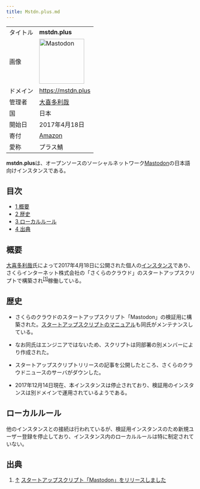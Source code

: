 ```yaml
---
title: Mstdn.plus.md
---
```

<div>

|          |                                                                                                                                                                                                                                                                                                        |
|----------|--------------------------------------------------------------------------------------------------------------------------------------------------------------------------------------------------------------------------------------------------------------------------------------------------------|
| タイトル | **mstdn.plus**                                                                                                                                                                                                                                                                                         |
| 画像     | [<img src="/images/thumb/0/00/Mastodon_logo.png/120px-Mastodon_logo.png" srcset="/images/thumb/0/00/Mastodon_logo.png/180px-Mastodon_logo.png 1.5x, /images/0/00/Mastodon_logo.png 2x" width="120" height="120" alt="Mastodon" />](/%E3%83%95%E3%82%A1%E3%82%A4%E3%83%AB:Mastodon_logo.png "Mastodon") |
| ドメイン | <a href="https://mstdn.plus" rel="nofollow">https://mstdn.plus</a>                                                                                                                                                                                                                                     |
| 管理者   | <a href="https://mstdn.jp/@ookita" rel="nofollow">大喜多利哉</a>                                                                                                                                                                                                                                       |
| 国       | 日本                                                                                                                                                                                                                                                                                                   |
| 開始日   | 2017年4月18日                                                                                                                                                                                                                                                                                          |
| 寄付     | <a href="http://bit.ly/nagilist" rel="nofollow">Amazon</a>                                                                                                                                                                                                                                             |
| 愛称     | プラス鯖                                                                                                                                                                                                                                                                                               |

**mstdn.plus**は、オープンソースのソーシャルネットワーク[Mastodon](/Mastodon "Mastodon")の日本語向けインスタンスである。

<div>

<div lang="ja" dir="ltr">

## 目次

</div>

-   [1 概要](#.E6.A6.82.E8.A6.81)
-   [2 歴史](#.E6.AD.B4.E5.8F.B2)
-   [3 ローカルルール](#.E3.83.AD.E3.83.BC.E3.82.AB.E3.83.AB.E3.83.AB.E3.83.BC.E3.83.AB)
-   [4 出典](#.E5.87.BA.E5.85.B8)

</div>

## 概要

<a href="https://mstdn.jp/@ookita" rel="nofollow">大喜多利哉</a>氏によって2017年4月18日に公開された個人の[インスタンス](/%E3%82%A4%E3%83%B3%E3%82%B9%E3%82%BF%E3%83%B3%E3%82%B9 "インスタンス")であり、さくらインターネット株式会社の「さくらのクラウド」のスタートアップスクリプトで構築され<sup>[\[1\]](#cite_note-1)</sup>稼働している。

## 歴史

-   さくらのクラウドのスタートアップスクリプト「Mastodon」の検証用に構築された。<a href="http://cloud-news.sakura.ad.jp/startup-script/mastodon/" rel="nofollow">スタートアップスクリプトのマニュアル</a>も同氏がメンテナンスしている。

<!-- -->

-   なお同氏はエンジニアではないため、スクリプトは同部署の別メンバーにより作成された。

<!-- -->

-   スタートアップスクリプトリリースの記事を公開したところ、さくらのクラウドニュースのサーバがダウンした。

<!-- -->

-   2017年12月14日現在、本インスタンスは停止されており、検証用のインスタンスは別ドメインで運用されているようである。

## ローカルルール

他のインスタンスとの接続は行われているが、検証用インスタンスのため新規ユーザー登録を停止しており、インスタンス内のローカルルールは特に制定されていない。

## 出典

<div>

1.  [↑](#cite_ref-1) <a href="http://cloud-news.sakura.ad.jp/2017/04/18/mastodon-startup-script-release/" rel="nofollow">スタートアップスクリプト「Mastodon」をリリースしました</a>

</div>

</div>
